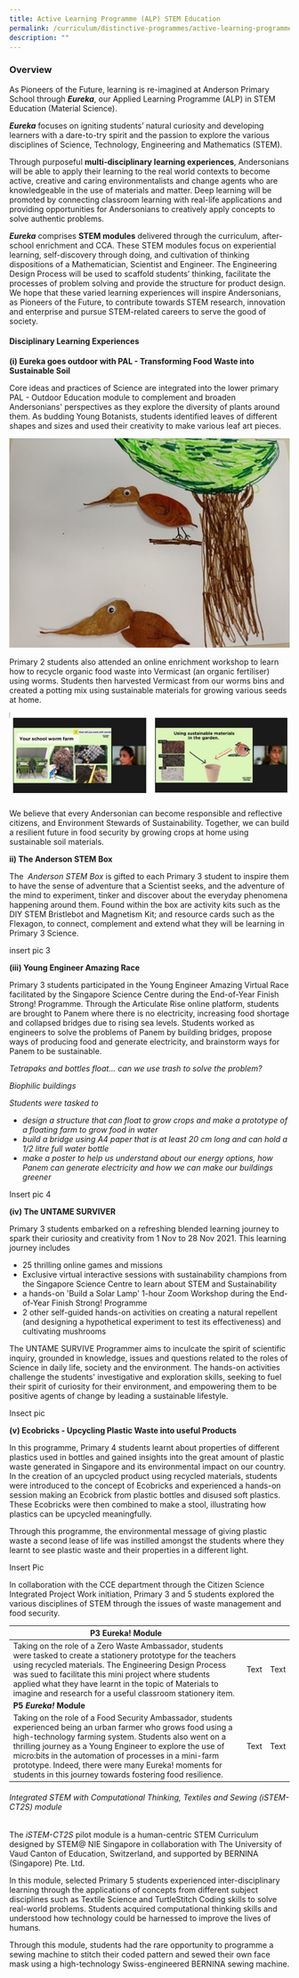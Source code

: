 ```yaml
---
title: Active Learning Programme (ALP) STEM Education
permalink: /curriculum/distinctive-programmes/active-learning-programme-alp-stem-education2/
description: ""
---
```

### Overview

As Pioneers of the Future, learning is re-imagined at Anderson Primary School through **_Eureka_**, our Applied Learning Programme (ALP) in STEM Education (Material Science).

**_Eureka_** focuses on igniting students’ natural curiosity and developing learners with a dare-to-try spirit and the passion to explore the various disciplines of Science, Technology, Engineering and Mathematics (STEM). 

Through purposeful **multi-disciplinary learning experiences**, Andersonians will be able to apply their learning to the real world contexts to become active, creative and caring environmentalists and change agents who are knowledgeable in the use of materials and matter. Deep learning will be promoted by connecting classroom learning with real-life applications and providing opportunities for Andersonians to creatively apply concepts to solve authentic problems.

**_Eureka_** comprises **STEM modules** delivered through the curriculum, after-school enrichment and CCA. These STEM modules focus on experiential learning, self-discovery through doing, and cultivation of thinking dispositions of a Mathematician, Scientist and Engineer. The Engineering Design Process will be used to scaffold students’ thinking, facilitate the processes of problem solving and provide the structure for product design. We hope that these varied learning experiences will inspire Andersonians, as Pioneers of the Future, to contribute towards STEM research, innovation and enterprise and pursue STEM-related careers to serve the good of society.

#### Disciplinary Learning Experiences  

**(i) Eureka goes outdoor with PAL - Transforming Food Waste into Sustainable Soil**

Core ideas and practices of Science are integrated into the lower primary PAL - Outdoor Education module to complement and broaden Andersonians' perspectives as they explore the diversity of plants around them. As budding Young Botanists, students identified leaves of different shapes and sizes and used their creativity to make various leaf art pieces.

![](/images/ALP/2023%20ALP%20Pic%201.jpg)

Primary 2 students also attended an online enrichment workshop to learn how to recycle organic food waste into Vermicast (an organic fertiliser) using worms. Students then harvested Vermicast from our worms bins and created a potting mix using sustainable materials for growing various seeds at home. 

![](/images/ALP/2023%20ALP%20Pic%202.jpg)

We believe that every Andersonian can become responsible and reflective citizens, and Environment Stewards of Sustainability. Together, we can build a resilient future in food security by growing crops at home using sustainable soil materials. 

**ii) The Anderson STEM Box**

The  *Anderson STEM Box* is gifted to each Primary 3 student to inspire them to have the sense of adventure that a Scientist seeks, and the adventure of the mind to experiment, tinker and discover about the everyday phenomena happening around them. Found within the box are activity kits such as the DIY STEM Bristlebot and Magnetism Kit; and resource cards such as the Flexagon, to connect, complement and extend what they will be learning in Primary 3 Science.

insert pic 3

**(iii) Young Engineer Amazing Race**

Primary 3 students participated in the Young Engineer Amazing Virtual Race facilitated by the Singapore Science Centre during the End-of-Year Finish Strong! Programme. Through the Articulate Rise online platform, students are brought to Panem where there is no electricity, increasing food shortage and collapsed bridges due to rising sea levels. Students worked as engineers to solve the problems of Panem by building bridges, propose ways of producing food and generate electricity, and brainstorm ways for Panem to be sustainable.

*Tetrapaks and bottles float... can we use trash to solve the problem?*

*Biophilic buildings*

*Students were tasked to*
* *design a structure that can float to grow crops and make a prototype of a floating farm to grow food in water*
* *build a bridge using A4 paper that is at least 20 cm long and can hold a 1/2 litre full water bottle*
* *make a poster to help us understand about our energy options, how Panem can generate electricity and how we can make our buildings greener*

Insert pic 4 

**(iv) The UNTAME SURVIVER**

Primary 3 students embarked on a refreshing blended learning journey to spark their curiosity and creativity from 1 Nov to 28 Nov 2021. This learning journey includes

* 25 thrilling online games and missions
* Exclusive virtual interactive sessions with sustainability champions from the Singapore Science Centre to learn about STEM and Sustainability 
* a hands-on 'Build a Solar Lamp' 1-hour Zoom Workshop during the End-of-Year Finish Strong! Programme
* 2 other self-guided hands-on activities on creating a natural repellent (and designing a hypothetical experiment to test its effectiveness) and cultivating mushrooms

The UNTAME SURVIVE Programmer aims to inculcate the spirit of scientific inquiry, grounded in knowledge, issues and questions related to the roles of Science in daily life, society and the environment. The hands-on activities challenge the students' investigative and exploration skills, seeking to fuel their spirit of curiosity for their environment, and empowering them to be positive agents of change by leading a sustainable lifestyle.

Insect pic

**(v) Ecobricks - Upcycling Plastic Waste into useful Products**

In this programme, Primary 4 students learnt about properties of different plastics used in bottles and gained insights into the great amount of plastic waste generated in Singapore and its environmental impact on our country. In the creation of an upcycled product using recycled materials, students were introduced to the concept of Ecobricks and experienced a hands-on session making an Ecobrick from plastic bottles and disused soft plastics. These Ecobricks were then combined to make a stool, illustrating how plastics can be upcycled meaningfully.

Through this programme, the environmental message of giving plastic waste a second lease of life was instilled amongst the students where they learnt to see plastic waste and their properties in a different light. 

Insert Pic

In collaboration with the CCE department through the Citizen Science Integrated Project Work initiation, Primary 3 and 5 students explored the various disciplines of STEM through the issues of waste management and food security.



| **P3 Eureka! Module**|  |  |
| -------- | -------- | -------- |
| Taking on the role of a Zero Waste Ambassador, students were tasked to create a stationery prototype for the teachers using recycled materials. The Engineering Design Process was sued to facilitate this mini project where students applied what they have learnt in the topic of Materials to imagine and research for a useful classroom stationery item.     | Text     | Text     |
| **P5 *Eureka!* Module**     |     |      |
| Taking on the role of a Food Security Ambassador, students experienced being an urban farmer who grows food using a high-technology farming system. Students also went on a thrilling journey as a Young Engineer to explore the use of micro:bits in the automation of processes in a mini-farm prototype. Indeed, there were many Eureka! moments for students in this journey towards fostering food resilience.    | Text     | Text     |

###### Integrated STEM with Computational Thinking, Textiles and Sewing (iSTEM-CT2S) module

The _iSTEM-CT2S_ pilot module is a human-centric STEM Curriculum designed by STEM@ NIE Singapore in collaboration with The University of Vaud Canton of Education, Switzerland, and supported by BERNINA (Singapore) Pte. Ltd. 

In this module, selected Primary 5 students experienced inter-disciplinary learning through the applications of concepts from different subject disciplines such as Textile Science and TurtleStitch Coding skills to solve real-world problems. Students acquired computational thinking skills and understood how technology could be harnessed to improve the lives of humans.

Through this module, students had the rare opportunity to programme a sewing machine to stitch their coded pattern and sewed their own face mask using a high-technology Swiss-engineered BERNINA sewing machine.